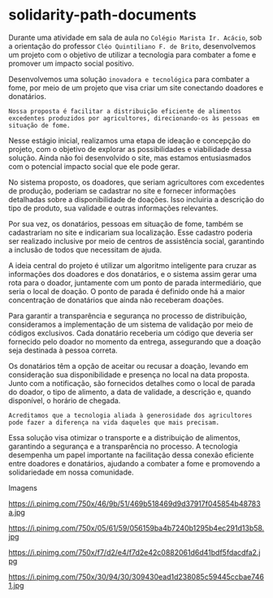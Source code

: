 # solidarity-path-documents

Durante uma atividade em sala de aula no ``` Colégio Marista Ir. Acácio ```, sob a orientação do professor ``` Cléo Quintiliano F. de Brito ```, desenvolvemos um projeto com o objetivo de utilizar a tecnologia para combater a fome e promover um impacto social positivo.

Desenvolvemos uma solução ``` inovadora e tecnológica ``` para combater a fome, por meio de um projeto que visa criar um site conectando doadores e donatários.

``` Nossa proposta é facilitar a distribuição eficiente de alimentos excedentes produzidos por agricultores, direcionando-os às pessoas em situação de fome. ```

Nesse estágio inicial, realizamos uma etapa de ideação e concepção do projeto, com o objetivo de explorar as possibilidades e viabilidade dessa solução. Ainda não foi desenvolvido o site, mas estamos entusiasmados com o potencial impacto social que ele pode gerar.

No sistema proposto, os doadores, que seriam agricultores com excedentes de produção, poderiam se cadastrar no site e fornecer informações detalhadas sobre a disponibilidade de doações. Isso incluiria a descrição do tipo de produto, sua validade e outras informações relevantes.

Por sua vez, os donatários, pessoas em situação de fome, também se cadastrariam no site e indicariam sua localização. Esse cadastro poderia ser realizado inclusive por meio de centros de assistência social, garantindo a inclusão de todos que necessitam de ajuda.

A ideia central do projeto é utilizar um algoritmo inteligente para cruzar as informações dos doadores e dos donatários, e o sistema assim gerar uma rota para o doador, juntamente com um ponto de parada intermediário, que seria o local de doação. O ponto de parada é definido onde há a maior concentração de donatários que ainda não receberam doações.

Para garantir a transparência e segurança no processo de distribuição, consideramos a implementação de um sistema de validação por meio de códigos exclusivos. Cada donatário receberia um código que deveria ser fornecido pelo doador no momento da entrega, assegurando que a doação seja destinada à pessoa correta.

Os donatários têm a opção de aceitar ou recusar a doação, levando em consideração sua disponibilidade e presença no local na data proposta. Junto com a notificação, são fornecidos detalhes como o local de parada do doador, o tipo de alimento, a data de validade, a descrição e, quando disponível, o horário de chegada.

``` Acreditamos que a tecnologia aliada à generosidade dos agricultores pode fazer a diferença na vida daqueles que mais precisam. ```

Essa solução visa otimizar o transporte e a distribuição de alimentos, garantindo a segurança e a transparência no processo. A tecnologia desempenha um papel importante na facilitação dessa conexão eficiente entre doadores e donatários, ajudando a combater a fome e promovendo a solidariedade em nossa comunidade.

Imagens

https://i.pinimg.com/750x/46/9b/51/469b518469d9d37917f045854b48783a.jpg

https://i.pinimg.com/750x/05/61/59/056159ba4b7240b1295b4ec291d13b58.jpg

https://i.pinimg.com/750x/f7/d2/e4/f7d2e42c0882061d6d41bdf5fdacdfa2.jpg

https://i.pinimg.com/750x/30/94/30/309430ead1d238085c59445ccbae7461.jpg
